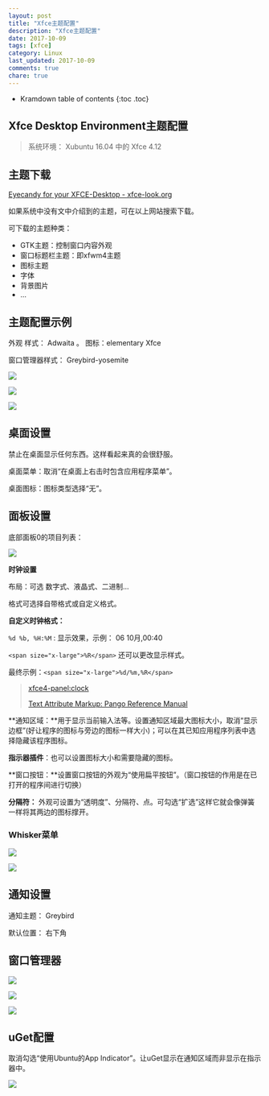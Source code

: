 ```yaml
---
layout: post
title: "Xfce主题配置"
description: "Xfce主题配置"
date: 2017-10-09
tags: [xfce]
category: Linux
last_updated: 2017-10-09
comments: true
chare: true
---
```


* Kramdown table of contents
{:toc .toc}




## Xfce Desktop Environment主题配置

> 系统环境： Xubuntu 16.04 中的 Xfce 4.12



## 主题下载
[Eyecandy for your XFCE-Desktop - xfce-look.org](https://www.xfce-look.org/ "Eyecandy for your XFCE-Desktop - xfce-look.org")  

如果系统中没有文中介绍到的主题，可在以上网站搜索下载。

可下载的主题种类：

* GTK主题：控制窗口内容外观
* 窗口标题栏主题：即xfwm4主题
* 图标主题
* 字体
* 背景图片
* ...


## 主题配置示例

外观 样式： Adwaita 。  图标：elementary Xfce

窗口管理器样式： Greybird-yosemite

![](https://gitlab.com/faner/Git-Pictures/raw/master/%E4%B8%BB%E9%A2%98%E9%85%8D%E7%BD%AE/%E4%B8%BB%E9%A2%98%E9%85%8D%E7%BD%AE01.png)



![](https://gitlab.com/faner/Git-Pictures/raw/master/%E4%B8%BB%E9%A2%98%E9%85%8D%E7%BD%AE/%E6%A1%8C%E9%9D%A2.png)

![](https://gitlab.com/faner/Git-Pictures/raw/master/%E4%B8%BB%E9%A2%98%E9%85%8D%E7%BD%AE/%E5%BA%94%E7%94%A8%E7%A8%8B%E5%BA%8F%E8%8F%9C%E5%8D%95.png)



## 桌面设置

禁止在桌面显示任何东西。这样看起来真的会很舒服。

桌面菜单：取消“在桌面上右击时包含应用程序菜单”。

桌面图标：图标类型选择“无”。





## 面板设置

底部面板0的项目列表：

![](https://gitlab.com/faner/Git-Pictures/raw/master/%E4%B8%BB%E9%A2%98%E9%85%8D%E7%BD%AE/%E9%9D%A2%E6%9D%BF0%E9%A1%B9%E7%9B%AE%E5%88%97%E8%A1%A8.png)



**时钟设置**

布局：可选 数字式、液晶式、二进制...

格式可选择自带格式或自定义格式。

**自定义时钟格式：**

`%d %b, %H:%M` : 显示效果，示例： 06 10月,00:40

`<span size="x-large">%R</span>` 还可以更改显示样式。

最终示例：`<span size="x-large">%d/%m,%R</span>`



> [xfce4-panel:clock](http://docs.xfce.org/xfce/xfce4-panel/clock)
>
> [Text Attribute Markup: Pango Reference Manual](https://developer.gnome.org/pango/stable/PangoMarkupFormat.html "Text Attribute Markup: Pango Reference Manual")





**通知区域：**用于显示当前输入法等。设置通知区域最大图标大小，取消“显示边框”(好让程序的图标与旁边的图标一样大小)；可以在其已知应用程序列表中选择隐藏该程序图标。

**指示器插件**：也可以设置图标大小和需要隐藏的图标。



**窗口按钮：**设置窗口按钮的外观为“使用扁平按钮”。（窗口按钮的作用是在已打开的程序间进行切换）

**分隔符：** 外观可设置为“透明度”、分隔符、点。可勾选“扩选”这样它就会像弹簧一样将其两边的图标撑开。



### Whisker菜单

![](https://gitlab.com/faner/Git-Pictures/raw/master/%E4%B8%BB%E9%A2%98%E9%85%8D%E7%BD%AE/Whisker%E8%8F%9C%E5%8D%95-%E5%A4%96%E8%A7%82.png)

![](https://gitlab.com/faner/Git-Pictures/raw/master/%E4%B8%BB%E9%A2%98%E9%85%8D%E7%BD%AE/Whisker%E8%8F%9C%E5%8D%95-%E8%A1%8C%E4%B8%BA.png)





## 通知设置

通知主题： Greybird

默认位置： 右下角



## 窗口管理器

![](https://gitlab.com/faner/Git-Pictures/raw/master/%E4%B8%BB%E9%A2%98%E9%85%8D%E7%BD%AE/%E7%AA%97%E5%8F%A3%E7%AE%A1%E7%90%86%E5%99%A8-%E6%A0%B7%E5%BC%8F.png)

![](https://gitlab.com/faner/Git-Pictures/raw/master/%E4%B8%BB%E9%A2%98%E9%85%8D%E7%BD%AE/%E7%AA%97%E5%8F%A3%E7%AE%A1%E7%90%86%E5%99%A8-%E7%84%A6%E7%82%B9.png)

![](https://gitlab.com/faner/Git-Pictures/raw/master/%E4%B8%BB%E9%A2%98%E9%85%8D%E7%BD%AE/%E7%AA%97%E5%8F%A3%E7%AE%A1%E7%90%86%E5%99%A8-%E9%AB%98%E7%BA%A7.png)



## uGet配置

取消勾选“使用Ubuntu的App Indicator”。让uGet显示在通知区域而非显示在指示器中。

![](https://gitlab.com/faner/Git-Pictures/raw/master/%E4%B8%BB%E9%A2%98%E9%85%8D%E7%BD%AE/uGet%E5%8F%96%E6%B6%88%E4%BD%BF%E7%94%A8App%20Indicator.png)